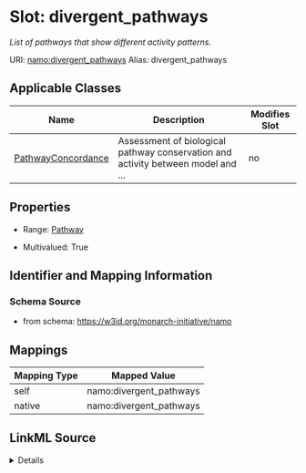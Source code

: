 

# Slot: divergent_pathways 


_List of pathways that show different activity patterns._





URI: [namo:divergent_pathways](https://w3id.org/monarch-initiative/namo/divergent_pathways)
Alias: divergent_pathways

<!-- no inheritance hierarchy -->





## Applicable Classes

| Name | Description | Modifies Slot |
| --- | --- | --- |
| [PathwayConcordance](PathwayConcordance.md) | Assessment of biological pathway conservation and activity between model and ... |  no  |






## Properties

* Range: [Pathway](Pathway.md)

* Multivalued: True




## Identifier and Mapping Information






### Schema Source


* from schema: https://w3id.org/monarch-initiative/namo




## Mappings

| Mapping Type | Mapped Value |
| ---  | ---  |
| self | namo:divergent_pathways |
| native | namo:divergent_pathways |




## LinkML Source

<details>
```yaml
name: divergent_pathways
description: List of pathways that show different activity patterns.
from_schema: https://w3id.org/monarch-initiative/namo
rank: 1000
alias: divergent_pathways
owner: PathwayConcordance
domain_of:
- PathwayConcordance
range: Pathway
multivalued: true
inlined: true
inlined_as_list: true

```
</details>